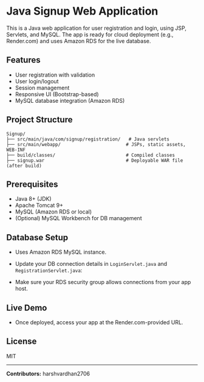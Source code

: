 # Java Signup Web Application

This is a Java web application for user registration and login, using JSP, Servlets, and MySQL. The app is ready for cloud deployment (e.g., Render.com) and uses Amazon RDS for the live database.

## Features
- User registration with validation
- User login/logout
- Session management
- Responsive UI (Bootstrap-based)
- MySQL database integration (Amazon RDS)

## Project Structure
```
Signup/
├── src/main/java/com/signup/registration/   # Java servlets
├── src/main/webapp/                        # JSPs, static assets, WEB-INF
├── build/classes/                          # Compiled classes
├── signup.war                              # Deployable WAR file (after build)
```

## Prerequisites
- Java 8+ (JDK)
- Apache Tomcat 9+
- MySQL (Amazon RDS or local)
- (Optional) MySQL Workbench for DB management

## Database Setup
- Uses Amazon RDS MySQL instance.
- Update your DB connection details in `LoginServlet.java` and `RegistrationServlet.java`:

- Make sure your RDS security group allows connections from your app host.


## Live Demo
- Once deployed, access your app at the Render.com-provided URL.


## License
MIT

---
**Contributors:** harshvardhan2706
